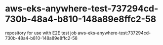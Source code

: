 # aws-eks-anywhere-test-737294cd-730b-48a4-b810-148a89e8ffc2-58
repository for use with E2E test job aws-eks-anywhere-test:737294cd-730b-48a4-b810-148a89e8ffc2-58
